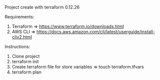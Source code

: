 Project create with terraform 0.12.26

Requirements:
1) Terraform => https://www.terraform.io/downloads.html
2) AWS CLI => https://docs.aws.amazon.com/cli/latest/userguide/install-cliv2.html

Instructions:
1) Clone project
2) terraform init
3) Create terraform file for store variables => touch terraform.tfvars
4) terraform plan